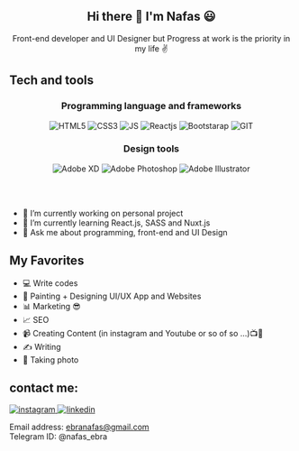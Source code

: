 <h2 align="center">
 Hi there 👋 I'm Nafas 😃
</h2>
<p align="center">
 Front-end developer and UI Designer but Progress at work is the priority in my life ✌
</p>

## Tech and tools
<div align="center">
 <h3 align="center">Programming language and frameworks</h3>
 <img alt="HTML5" src="https://img.shields.io/badge/html5-%23E34F26.svg?style=for-the-badge&logo=html5&logoColor=white"/> <img alt="CSS3" src="https://img.shields.io/badge/CSS3-1572B6?style=for-the-badge&logo=css3&logoColor=white"/> <img alt="JS" src="https://img.shields.io/badge/JavaScript-323330?style=for-the-badge&logo=javascript&logoColor=F7DF1E"/>  <img alt="Reactjs" src="https://img.shields.io/badge/React-20232A?style=for-the-badge&logo=react&logoColor=61DAFB"/>  <img alt="Bootstarap" src="https://img.shields.io/badge/Bootstrap-563D7C?style=for-the-badge&logo=bootstrap&logoColor=white"/> <img alt="GIT" src="https://img.shields.io/badge/Git-F05032?style=for-the-badge&logo=git&logoColor=white"/> 
</div>

<div align="center">
 <h3> Design tools </h3>
 <img alt="Adobe XD" src="https://img.shields.io/badge/adobexd-%23FF26BE.svg?style=for-the-badge&logo=adobexd&logoColor=white"/> <img alt="Adobe Photoshop" src="https://img.shields.io/badge/adobephotoshop-%2331A8FF.svg?style=for-the-badge&logo=adobephotoshop&logoColor=white"/>  <img alt="Adobe Illustrator" src="https://img.shields.io/badge/adobeillustrator-%23FF9A00.svg?style=for-the-badge&logo=adobeillustrator&logoColor=white"/>
</div>

<br /><br />

- 🔭 I’m currently working on personal project 
- 🌱 I’m currently learning React.js, SASS and Nuxt.js
- 💬 Ask me about programming, front-end and UI Design


## My Favorites
 - 💻 Write codes
 - 🎨 Painting + Designing UI/UX App and Websites 
 - 📊 Marketing 😎
 - 📈 SEO 
 - 📹 Creating Content (in instagram and Youtube or so of so ...)📺🤩
 - ✍ Writing 
 - 📸 Taking photo


## contact me:
<a href="https://www.instagram.com/nafas_ebra/">
<img alt="instagram" src="https://img.shields.io/badge/Instagram-E4405F?style=for-the-badge&logo=instagram&logoColor=white"/>
</a> 
<a href="https://www.linkedin.com/in/nafiseh-ebrahimi-325653189/">
<img alt="linkedin" src="https://img.shields.io/badge/LinkedIn-0077B5?style=for-the-badge&logo=linkedin&logoColor=white" />
</a> 

<br />

Email address: ebranafas@gmail.com
<br />
Telegram ID: @nafas_ebra
